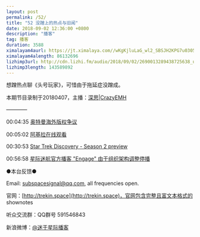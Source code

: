```yaml
---
layout: post
permalink: /52/
title: "52 没蹭上的热点与旧闻"
date: 2018-09-02 12:36:00 +0800
description: "播客"
tag: 播客 
duration: 3588
ximalayam4aurl: https://jt.ximalaya.com//wKgKjluLaG_wl2_SBSJH2KPG7u0305.mp3.m4a?channel=rss&amp;album_id=3135361&amp;track_id=119984575&amp;uid=6418191&amp;jt=https://audio.xmcdn.com/group45/M09/6A/47/wKgKjluLaG_wl2_SBSJH2KPG7u0305.mp3
ximalayam4alength: 86132696
lizhimp3url: http://cdn.lizhi.fm/audio/2018/09/02/2690013289438725638_ud.mp3
lizhimp3length: 143589892
---   
```


想蹭热点聊《头号玩家》，可惜由于拖延症没蹭成。

本期节目录制于20180407，主播：[深思](mailto:deepthought@trekin.space)\|[CrazyEMH](mailto:emh@trekin.space)

————

00:04:35 [奥特曼海外版权争议](https://zh.wikipedia.org/zh-hans/%E5%A5%A5%E7%89%B9%E6%9B%BC%E6%B5%B7%E5%A4%96%E7%89%88%E6%9D%83%E4%BA%89%E8%AE%AE)

00:05:02 [阿基拉](https://movie.douban.com/subject/1302770/)[在线观看](https://www.bilibili.com/bangumi/play/ep95803)

00:30:53 [Star Trek Discovery - Season 2 preview](https://www.youtube.com/watch?v=9T9QlBSaekU&amp;t=58s)

00:56:58 [星际迷航官方播客 &quot;Engage&quot; 由于组织架构调整停播](http://www.treknews.net/2018/04/05/engage-star-trek-podcast-ending/)

●本台反馈●

Email: [subspacesignal@qq.com](mailto:subspacesignal@qq.com), all frequencies open.

官网：[http://trekin.space](http://trekin.space)，官网包含完整且富文本格式的 shownotes

听众交流群：QQ群号 591546843

新浪微博：[@迷于星际播客](http://weibo.com/lostinst)
